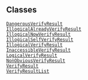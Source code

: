 ---
---
## Classes

<a href="../object/DangerousVerifyResult.html#DangerousVerifyResult"
target="main"><code>DangerousVerifyResult</code></a>  
<a
href="../object/IllogicalAlreadyVerifyResult.html#IllogicalAlreadyVerifyResult"
target="main"><code>IllogicalAlreadyVerifyResult</code></a>  
<a
href="../object/IllogicalNowVerifyResult.html#IllogicalNowVerifyResult"
target="main"><code>IllogicalNowVerifyResult</code></a>  
<a
href="../object/IllogicalSelfVerifyResult.html#IllogicalSelfVerifyResult"
target="main"><code>IllogicalSelfVerifyResult</code></a>  
<a href="../object/IllogicalVerifyResult.html#IllogicalVerifyResult"
target="main"><code>IllogicalVerifyResult</code></a>  
<a
href="../object/InaccessibleVerifyResult.html#InaccessibleVerifyResult"
target="main"><code>InaccessibleVerifyResult</code></a>  
<a href="../object/LogicalVerifyResult.html#LogicalVerifyResult"
target="main"><code>LogicalVerifyResult</code></a>  
<a href="../object/NonObviousVerifyResult.html#NonObviousVerifyResult"
target="main"><code>NonObviousVerifyResult</code></a>  
<a href="../object/VerifyResult.html#VerifyResult"
target="main"><code>VerifyResult</code></a>  
<a href="../object/VerifyResultList.html#VerifyResultList"
target="main"><code>VerifyResultList</code></a>  
